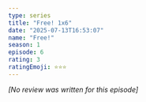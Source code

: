 ```yaml
---
type: series
title: "Free! 1x6"
date: "2025-07-13T16:53:07"
name: "Free!"
season: 1
episode: 6
rating: 3
ratingEmoji: ⭐️⭐️⭐️
---
```


*[No review was written for this episode]*
